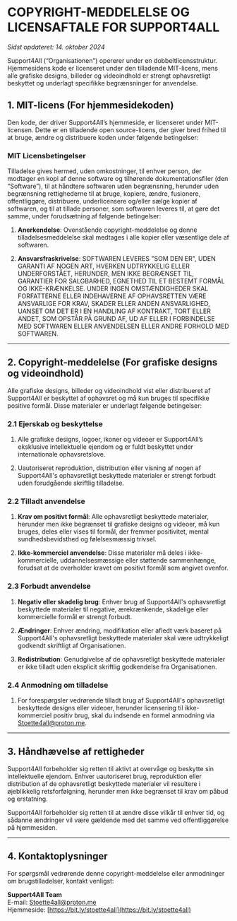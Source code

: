 # COPYRIGHT-MEDDELELSE OG LICENSAFTALE FOR SUPPORT4ALL
*Sidst opdateret: 14. oktober 2024*

Support4All (“Organisationen”) opererer under en dobbeltlicensstruktur. Hjemmesidens kode er licenseret under den tilladende MIT-licens, mens alle grafiske designs, billeder og videoindhold er strengt ophavsretligt beskyttet og underlagt specifikke begrænsninger for anvendelse.

## 1. MIT-licens (For hjemmesidekoden)
Den kode, der driver Support4All’s hjemmeside, er licenseret under MIT-licensen. Dette er en tilladende open source-licens, der giver bred frihed til at bruge, ændre og distribuere koden under følgende betingelser:

### MIT Licensbetingelser
Tilladelse gives hermed, uden omkostninger, til enhver person, der modtager en kopi af denne software og tilhørende dokumentationsfiler (den “Software”), til at håndtere softwaren uden begrænsning, herunder uden begrænsning rettighederne til at bruge, kopiere, ændre, fusionere, offentliggøre, distribuere, underlicensere og/eller sælge kopier af softwaren, og til at tillade personer, som softwaren leveres til, at gøre det samme, under forudsætning af følgende betingelser:

1. **Anerkendelse**: Ovenstående copyright-meddelelse og denne tilladelsesmeddelelse skal medtages i alle kopier eller væsentlige dele af softwaren.
   
2. **Ansvarsfraskrivelse**: SOFTWAREN LEVERES "SOM DEN ER", UDEN GARANTI AF NOGEN ART, HVERKEN UDTRYKKELIG ELLER UNDERFORSTÅET, HERUNDER, MEN IKKE BEGRÆNSET TIL, GARANTIER FOR SALGBARHED, EGNETHED TIL ET BESTEMT FORMÅL OG IKKE-KRÆNKELSE. UNDER INGEN OMSTÆNDIGHEDER SKAL FORFATTERNE ELLER INDEHAVERNE AF OPHAVSRETTEN VÆRE ANSVARLIGE FOR KRAV, SKADER ELLER ANDEN ANSVARLIGHED, UANSET OM DET ER I EN HANDLING AF KONTRAKT, TORT ELLER ANDET, SOM OPSTÅR PÅ GRUND AF, UD AF ELLER I FORBINDELSE MED SOFTWAREN ELLER ANVENDELSEN ELLER ANDRE FORHOLD MED SOFTWAREN.

---

## 2. Copyright-meddelelse (For grafiske designs og videoindhold)
Alle grafiske designs, billeder og videoindhold vist eller distribueret af Support4All er beskyttet af ophavsret og må kun bruges til specifikke positive formål. Disse materialer er underlagt følgende betingelser:

### 2.1 Ejerskab og beskyttelse
1. Alle grafiske designs, logoer, ikoner og videoer er Support4All’s eksklusive intellektuelle ejendom og er fuldt beskyttet under internationale ophavsretslove.
   
2. Uautoriseret reproduktion, distribution eller visning af nogen af Support4All's ophavsretligt beskyttede materialer er strengt forbudt uden forudgående skriftlig tilladelse.

### 2.2 Tilladt anvendelse
1. **Krav om positivt formål**: Alle ophavsretligt beskyttede materialer, herunder men ikke begrænset til grafiske designs og videoer, må kun bruges, deles eller vises til formål, der fremmer positivitet, mental sundhedsbevidsthed og følelsesmæssig trivsel.

2. **Ikke-kommerciel anvendelse**: Disse materialer må deles i ikke-kommercielle, uddannelsesmæssige eller støttende sammenhænge, forudsat at de overholder kravet om positivt formål som angivet ovenfor.

### 2.3 Forbudt anvendelse
1. **Negativ eller skadelig brug**: Enhver brug af Support4All's ophavsretligt beskyttede materialer til negative, ærekrænkende, skadelige eller kommercielle formål er strengt forbudt.

2. **Ændringer**: Enhver ændring, modifikation eller afledt værk baseret på Support4All's ophavsretligt beskyttede materialer skal være udtrykkeligt godkendt skriftligt af Organisationen.

3. **Redistribution**: Genudgivelse af de ophavsretligt beskyttede materialer er ikke tilladt uden eksplicit skriftlig godkendelse fra Organisationen.

### 2.4 Anmodning om tilladelse
1. For forespørgsler vedrørende tilladt brug af Support4All's ophavsretligt beskyttede designs eller videoer, herunder licensering til ikke-kommerciel positiv brug, skal du indsende en formel anmodning via Stoette4all@proton.me.

---

## 3. Håndhævelse af rettigheder
Support4All forbeholder sig retten til aktivt at overvåge og beskytte sin intellektuelle ejendom. Enhver uautoriseret brug, reproduktion eller distribution af de ophavsretligt beskyttede materialer vil resultere i øjeblikkelig retsforfølgning, herunder men ikke begrænset til krav om påbud og erstatning.

Support4All forbeholder sig retten til at ændre disse vilkår til enhver tid, og sådanne ændringer vil være gældende med det samme ved offentliggørelse på hjemmesiden.

---

## 4. Kontaktoplysninger
For spørgsmål vedrørende denne copyright-meddelelse eller anmodninger om brugstilladelser, kontakt venligst:

**Support4All Team**  
E-mail: Stoette4all@proton.me  
Hjemmeside: [https://bit.ly/stoette4all](https://bit.ly/stoette4all)
